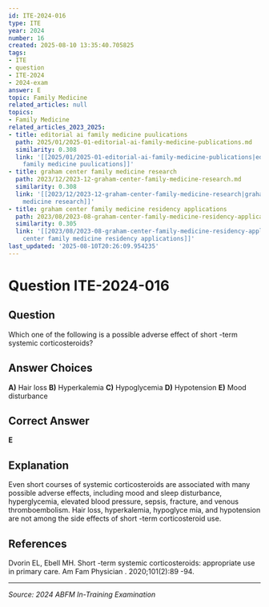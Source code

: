 ```yaml
---
id: ITE-2024-016
type: ITE
year: 2024
number: 16
created: 2025-08-10 13:35:40.705825
tags:
- ITE
- question
- ITE-2024
- 2024-exam
answer: E
topic: Family Medicine
related_articles: null
topics:
- Family Medicine
related_articles_2023_2025:
- title: editorial ai family medicine puulications
  path: 2025/01/2025-01-editorial-ai-family-medicine-publications.md
  similarity: 0.308
  link: '[[2025/01/2025-01-editorial-ai-family-medicine-publications|editorial ai
    family medicine puulications]]'
- title: graham center family medicine research
  path: 2023/12/2023-12-graham-center-family-medicine-research.md
  similarity: 0.308
  link: '[[2023/12/2023-12-graham-center-family-medicine-research|graham center family
    medicine research]]'
- title: graham center family medicine residency applications
  path: 2023/08/2023-08-graham-center-family-medicine-residency-applications.md
  similarity: 0.305
  link: '[[2023/08/2023-08-graham-center-family-medicine-residency-applications|graham
    center family medicine residency applications]]'
last_updated: '2025-08-10T20:26:09.954235'
---
```


# Question ITE-2024-016

## Question
Which one of the following is a possible adverse effect of short -term systemic corticosteroids?

## Answer Choices
**A)** Hair loss
**B)** Hyperkalemia
**C)** Hypoglycemia
**D)** Hypotension
**E)** Mood disturbance

## Correct Answer
**E**

## Explanation
Even short courses of systemic corticosteroids are associated with many possible adverse effects, including mood and sleep disturbance, hyperglycemia, elevated blood pressure, sepsis, fracture, and venous thromboembolism. Hair loss, hyperkalemia, hypoglyce mia, and hypotension are not among the side effects of short -term corticosteroid use.

## References
Dvorin EL, Ebell MH. Short -term systemic corticosteroids: appropriate use in primary care. Am Fam Physician . 2020;101(2):89 -94.

---
*Source: 2024 ABFM In-Training Examination*
